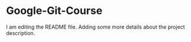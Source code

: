 # Google-Git-Course
I am editing the README file. Adding some more details about the project description.

